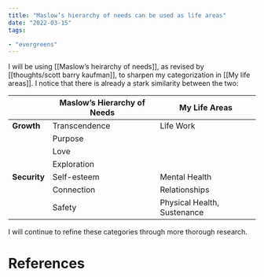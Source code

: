 ```yaml
---
title: "Maslow’s hierarchy of needs can be used as life areas"
date: "2022-03-15"
tags:

- "evergreens"
---
```


I will be using [[Maslow’s heirarchy of needs]], as revised by [[thoughts/scott barry kaufman]], to sharpen my categorization in [[My life areas]]. I notice that there is already a stark similarity between the two:

|              | **Maslow’s Hierarchy of Needs** | **My Life Areas**           |
| ------------ | ------------------------------- | --------------------------- |
| **Growth**   | Transcendence                   | Life Work                   |
|              | Purpose                         |                             |
|              | Love                            |                             |
|              | Exploration                     |                             |
| **Security** | Self-esteem                     | Mental Health               |
|              | Connection                      | Relationships               |
|              | Safety                          | Physical Health, Sustenance |

I will continue to refine these categories through more thorough research.

# References
